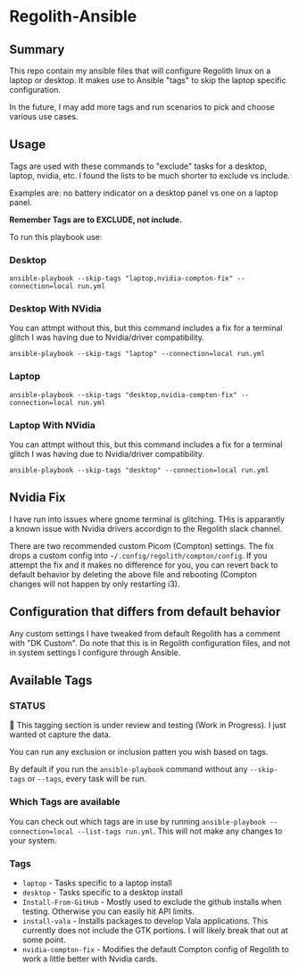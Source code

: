# Regolith-Ansible

## Summary

This repo contain my ansible files that will configure Regolith linux on a laptop or desktop. It makes use to Ansible "tags" to skip the laptop specific configuration.

In the future, I may add more tags and run scenarios to pick and choose various use cases.

## Usage

Tags are used with these commands to "exclude" tasks for a desktop, laptop, nvidia, etc. I found the lists to be much shorter to exclude vs include.

Examples are: no battery indicator on a desktop panel vs one on a laptop panel.

**Remember Tags are to EXCLUDE, not include.**

To run this playbook use:

### Desktop

``` shell
ansible-playbook --skip-tags "laptop,nvidia-compton-fix" --connection=local run.yml
```

### Desktop With NVidia

You can attmpt without this, but this command includes a fix for a terminal glitch I was having due to Nvidia/driver compatibility.

``` shell
ansible-playbook --skip-tags "laptop" --connection=local run.yml
```

### Laptop

``` shell
ansible-playbook --skip-tags "desktop,nvidia-compton-fix" --connection=local run.yml
```

### Laptop With NVidia

You can attmpt without this, but this command includes a fix for a terminal glitch I was having due to Nvidia/driver compatibility.

``` shell
ansible-playbook --skip-tags "desktop" --connection=local run.yml
```

## Nvidia Fix

I have run into issues where gnome terminal is glitching. THis is apparantly a known issue with Nvidia drivers accordign to the Regolith slack channel.

There are two recommended custom Picom (Compton) settings. The fix drops a custom config into `~/.config/regolith/compton/config`. If you attempt the fix and it makes no difference for you, you can revert back to default behavior by deleting the above file and rebooting (Compton changes will not happen by only restarting i3).

## Configuration that differs from default behavior

Any custom settings I have tweaked from default Regolith has a comment with "DK Custom". Do note that this is in Regolith configuration files, and not in system settings I configure through Ansible.

## Available Tags

### STATUS

🚧 This tagging section is under review and testing (Work in Progress). I just wanted ot capture the data.

You can run any exclusion or inclusion patten you wish based on tags.

By default if you run the `ansible-playbook` command without any `--skip-tags` or `--tags`, every task will be run.

### Which Tags are available

You can check out which tags are in use by running `ansible-playbook --connection=local --list-tags run.yml`. This will not make any changes to your system.

### Tags

* `laptop` - Tasks specific to a laptop install
* `desktop` - Tasks specific to a desktop install
* `Install-From-GitHub` - Mostly used to exclude the github installs when testing. Otherwise you can easily hit API limits.
* `install-vala` - Installs packages to develop Vala applications. This currently does not include the GTK portions. I will likely break that out at some point.
* `nvidia-compton-fix` - Modifies the default Compton config of Regolith to work a little better with Nvidia cards.

